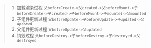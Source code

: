> 1. 加载渲染过程
>    `父beforeCreate->父created->父beforeMount->子beforeCreate->子created->子beforeMount->子mounted->父mounted`
> 2. 子组件更新过程
>    `父beforeUpdate->子beforeUpdate->子updated->父updated`
> 3. 父组件更新过程
>    `父beforeUpdate->父updated`
> 4. 销毁过程
>    `父beforeDestroy->子beforeDestroy->子destroyed->父destroyed`

